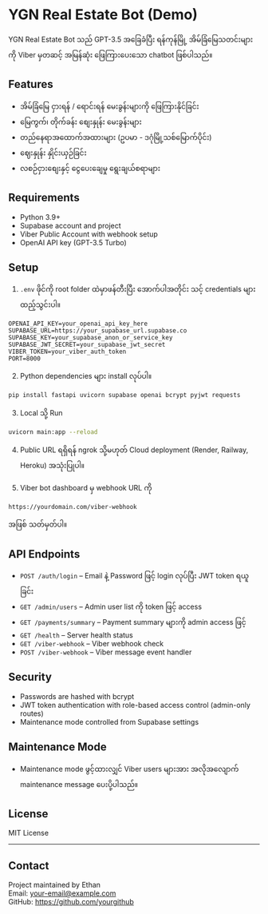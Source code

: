 
# YGN Real Estate Bot (Demo)

YGN Real Estate Bot သည် GPT-3.5 အခြေခံပြီး ရန်ကုန်မြို့ အိမ်ခြံမြေသတင်းများကို Viber မှတဆင့် အမြန်ဆုံး ဖြေကြားပေးသော chatbot ဖြစ်ပါသည်။

## Features

- အိမ်ခြံမြေ ငှားရန် / ရောင်းရန် မေးခွန်းများကို ဖြေကြားနိုင်ခြင်း
- မြေကွက်၊ တိုက်ခန်း စျေးနှုန်း မေးခွန်းများ
- တည်နေရာအထောက်အထားများ (ဥပမာ - ဒဂုံမြို့သစ်မြောက်ပိုင်း)
- ဈေးနှုန်း နှိုင်းယှဉ်ခြင်း
- လစဉ်ငှားစျေးနှင့် ငွေပေးချေမှု ရွေးချယ်စရာများ

## Requirements

- Python 3.9+
- Supabase account and project
- Viber Public Account with webhook setup
- OpenAI API key (GPT-3.5 Turbo)

## Setup

1. `.env` ဖိုင်ကို root folder ထဲမှာဖန်တီးပြီး အောက်ပါအတိုင်း သင့် credentials များ ထည့်သွင်းပါ။

```env
OPENAI_API_KEY=your_openai_api_key_here
SUPABASE_URL=https://your_supabase_url.supabase.co
SUPABASE_KEY=your_supabase_anon_or_service_key
SUPABASE_JWT_SECRET=your_supabase_jwt_secret
VIBER_TOKEN=your_viber_auth_token
PORT=8000
```

2. Python dependencies များ install လုပ်ပါ။

```bash
pip install fastapi uvicorn supabase openai bcrypt pyjwt requests
```

3. Local သို့ Run

```bash
uvicorn main:app --reload
```

4. Public URL ရရှိရန် ngrok သို့မဟုတ် Cloud deployment (Render, Railway, Heroku) အသုံးပြုပါ။

5. Viber bot dashboard မှ webhook URL ကို

```
https://yourdomain.com/viber-webhook
```

အဖြစ် သတ်မှတ်ပါ။

## API Endpoints

- `POST /auth/login` – Email နဲ့ Password ဖြင့် login လုပ်ပြီး JWT token ရယူခြင်း
- `GET /admin/users` – Admin user list ကို token ဖြင့် access
- `GET /payments/summary` – Payment summary များကို admin access ဖြင့်
- `GET /health` – Server health status
- `GET /viber-webhook` – Viber webhook check
- `POST /viber-webhook` – Viber message event handler

## Security

- Passwords are hashed with bcrypt
- JWT token authentication with role-based access control (admin-only routes)
- Maintenance mode controlled from Supabase settings

## Maintenance Mode

- Maintenance mode ဖွင့်ထားလျှင် Viber users များအား အလိုအလျောက် maintenance message ပေးပို့ပါသည်။

## License

MIT License

---

## Contact

Project maintained by Ethan  
Email: your-email@example.com  
GitHub: https://github.com/yourgithub
